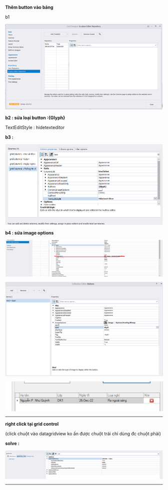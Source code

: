 **Thêm button vào bảng**

b1 

![image-20221206152549343](./image/image-20221206152549343.png)



**b2 : sửa loại button :{Glyph}** 

TextEditStyle : hidetexteditor



**b3 :** 

![image-20221206152533428](./image/image-20221206152533428.png)



**b4 : sửa image options**

![image-20221226205127396](./image/image-20221226205127396.png)



![image-20221206152443716](./image/image-20221206152443716.png)







![image-20221226205048685](./image/image-20221226205048685.png)

-----------

**right click tại grid control** 

(click chuột vào datagridview ko ấn được chuột trái chỉ dùng đc chuột phải)

**solve :**

![image-20221216215621119](./image/image-20221216215621119.png)



------------











